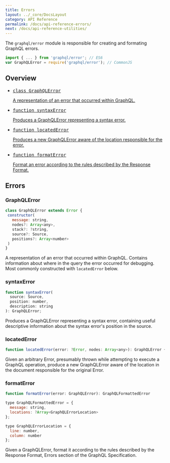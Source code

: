 ```yaml
---
title: Errors
layout: ../_core/DocsLayout
category: API Reference
permalink: /docs/api-reference-errors/
next: /docs/api-reference-utilities/
---
```


The `graphql/error` module is responsible for creating and formating
GraphQL errors.

```js
import { ... } from 'graphql/error'; // ES6
var GraphQLError = require('graphql/error'); // CommonJS
```

## Overview

<ul class="apiIndex">
  <li>
    <a href="#graphqlerror">
      <pre>class GraphQLError</pre>
      A representation of an error that occurred within GraphQL.
    </a>
  </li>
  <li>
    <a href="#syntaxerror">
      <pre>function syntaxError</pre>
      Produces a GraphQLError representing a syntax error.
    </a>
  </li>
  <li>
    <a href="#locatedError">
      <pre>function locatedError</pre>
      Produces a new GraphQLError aware of the location responsible for the error.
    </a>
  </li>
  <li>
    <a href="#formaterror">
      <pre>function formatError</pre>
      Format an error according to the rules described by the Response Format.
    </a>
  </li>
</ul>

## Errors

### GraphQLError

```js
class GraphQLError extends Error {
 constructor(
   message: string,
   nodes?: Array<any>,
   stack?: ?string,
   source?: Source,
   positions?: Array<number>
 )
}
```

A representation of an error that occurred within GraphQL. Contains
information about where in the query the error occurred for debugging. Most
commonly constructed with `locatedError` below.

### syntaxError

```js
function syntaxError(
  source: Source,
  position: number,
  description: string
): GraphQLError;
```

Produces a GraphQLError representing a syntax error, containing useful
descriptive information about the syntax error's position in the source.

### locatedError

```js
function locatedError(error: ?Error, nodes: Array<any>): GraphQLError {
```

Given an arbitrary Error, presumably thrown while attempting to execute a
GraphQL operation, produce a new GraphQLError aware of the location in the
document responsible for the original Error.

### formatError

```js
function formatError(error: GraphQLError): GraphQLFormattedError

type GraphQLFormattedError = {
  message: string,
  locations: ?Array<GraphQLErrorLocation>
};

type GraphQLErrorLocation = {
  line: number,
  column: number
};
```

Given a GraphQLError, format it according to the rules described by the
Response Format, Errors section of the GraphQL Specification.
